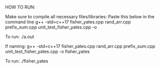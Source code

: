 HOW TO RUN:


Make sure to compile all necessary files/libraries:
Paste this below in the command line
g++ -std=c++17 fisher_yates.cpp rand_arr.cpp prefix_sum.cpp unit_test_fisher_yates.cpp -o

To run:
./a.out


If naming:
g++ -std=c++17 fisher_yates.cpp rand_arr.cpp prefix_sum.cpp unit_test_fisher_yates.cpp -o fisher_yates

To run:
./fisher_yates